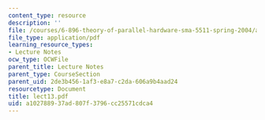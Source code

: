 ```yaml
---
content_type: resource
description: ''
file: /courses/6-896-theory-of-parallel-hardware-sma-5511-spring-2004/a102788937ad807f3796cc25571cdca4_lect13.pdf
file_type: application/pdf
learning_resource_types:
- Lecture Notes
ocw_type: OCWFile
parent_title: Lecture Notes
parent_type: CourseSection
parent_uid: 2de3b456-1af3-e8a7-c2da-606a9b4aad24
resourcetype: Document
title: lect13.pdf
uid: a1027889-37ad-807f-3796-cc25571cdca4
---
```

